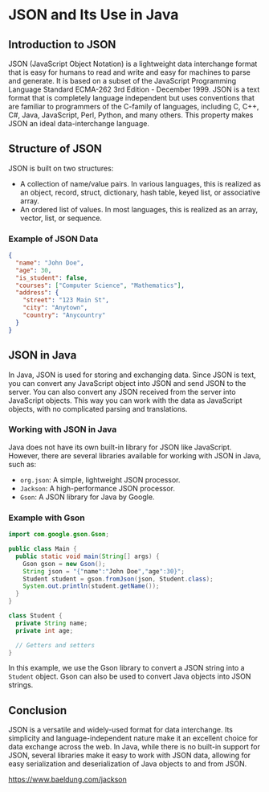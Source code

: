 
# JSON and Its Use in Java

## Introduction to JSON

JSON (JavaScript Object Notation) is a lightweight data interchange format that is easy for humans to read and write and easy for machines to parse and generate. It is based on a subset of the JavaScript Programming Language Standard ECMA-262 3rd Edition - December 1999. JSON is a text format that is completely language independent but uses conventions that are familiar to programmers of the C-family of languages, including C, C++, C#, Java, JavaScript, Perl, Python, and many others. This property makes JSON an ideal data-interchange language.

## Structure of JSON

JSON is built on two structures:

- A collection of name/value pairs. In various languages, this is realized as an object, record, struct, dictionary, hash table, keyed list, or associative array.
- An ordered list of values. In most languages, this is realized as an array, vector, list, or sequence.

### Example of JSON Data

```json
{
  "name": "John Doe",
  "age": 30,
  "is_student": false,
  "courses": ["Computer Science", "Mathematics"],
  "address": {
    "street": "123 Main St",
    "city": "Anytown",
    "country": "Anycountry"
  }
}
```

## JSON in Java

In Java, JSON is used for storing and exchanging data. Since JSON is text, you can convert any JavaScript object into JSON and send JSON to the server. You can also convert any JSON received from the server into JavaScript objects. This way you can work with the data as JavaScript objects, with no complicated parsing and translations.

### Working with JSON in Java

Java does not have its own built-in library for JSON like JavaScript. However, there are several libraries available for working with JSON in Java, such as:

- `org.json`: A simple, lightweight JSON processor.
- `Jackson`: A high-performance JSON processor.
- `Gson`: A JSON library for Java by Google.

### Example with Gson

```java
import com.google.gson.Gson;

public class Main {
  public static void main(String[] args) {
    Gson gson = new Gson();
    String json = "{"name":"John Doe","age":30}";
    Student student = gson.fromJson(json, Student.class);
    System.out.println(student.getName());
  }
}

class Student {
  private String name;
  private int age;

  // Getters and setters
}
```

In this example, we use the Gson library to convert a JSON string into a `Student` object. Gson can also be used to convert Java objects into JSON strings.

## Conclusion

JSON is a versatile and widely-used format for data interchange. Its simplicity and language-independent nature make it an excellent choice for data exchange across the web. In Java, while there is no built-in support for JSON, several libraries make it easy to work with JSON data, allowing for easy serialization and deserialization of Java objects to and from JSON.

https://www.baeldung.com/jackson